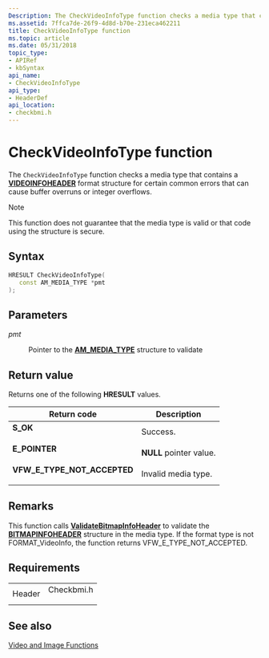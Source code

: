 ```yaml
---
Description: The CheckVideoInfoType function checks a media type that contains a VIDEOINFOHEADER format structure for certain common errors that can cause buffer overruns or integer overflows.
ms.assetid: 7ffca7de-26f9-4d8d-b70e-231eca462211
title: CheckVideoInfoType function
ms.topic: article
ms.date: 05/31/2018
topic_type: 
- APIRef
- kbSyntax
api_name: 
- CheckVideoInfoType
api_type: 
- HeaderDef
api_location: 
- checkbmi.h
---
```


# CheckVideoInfoType function

The `CheckVideoInfoType` function checks a media type that contains a [**VIDEOINFOHEADER**](/windows/desktop/api/amvideo/ns-amvideo-tagvideoinfoheader) format structure for certain common errors that can cause buffer overruns or integer overflows.

> [!Note]  
> This function does not guarantee that the media type is valid or that code using the structure is secure.

 

## Syntax


```C++
HRESULT CheckVideoInfoType(
   const AM_MEDIA_TYPE *pmt
);
```



## Parameters

<dl> <dt>

*pmt* 
</dt> <dd>

Pointer to the [**AM\_MEDIA\_TYPE**](/windows/desktop/api/strmif/ns-strmif-_ammediatype) structure to validate

</dd> </dl>

## Return value

Returns one of the following **HRESULT** values.



| Return code                                                                                                | Description                        |
|------------------------------------------------------------------------------------------------------------|------------------------------------|
| <dl> <dt>**S\_OK**</dt> </dl>                       | Success.<br/>                |
| <dl> <dt>**E\_POINTER**</dt> </dl>                  | **NULL** pointer value.<br/> |
| <dl> <dt>**VFW\_E\_TYPE\_NOT\_ACCEPTED**</dt> </dl> | Invalid media type.<br/>     |



 

## Remarks

This function calls [**ValidateBitmapInfoHeader**](validatebitmapinfoheader.md) to validate the [**BITMAPINFOHEADER**](/windows/desktop/api/WinGDI/ns-wingdi-tagbitmapinfoheader) structure in the media type. If the format type is not FORMAT\_VideoInfo, the function returns VFW\_E\_TYPE\_NOT\_ACCEPTED.

## Requirements



|                   |                                                                                       |
|-------------------|---------------------------------------------------------------------------------------|
| Header<br/> | <dl> <dt>Checkbmi.h</dt> </dl> |



## See also

<dl> <dt>

[Video and Image Functions](video-and-image-functions.md)
</dt> </dl>

 

 




